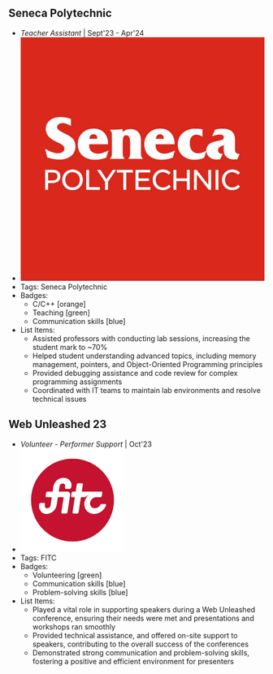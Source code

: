 ## Seneca Polytechnic
- *Teacher Assistant* | Sept'23 - Apr'24
- ![seneca-image](../assets/seneca-image.jpg)
- Tags: Seneca Polytechnic
- Badges:
  - C/C++ [orange]
  - Teaching [green]
  - Communication skills [blue]
- List Items:
  - Assisted professors with conducting lab sessions, increasing the student mark to ~70%
  - Helped student understanding advanced topics, including memory management, pointers, and Object-Oriented  Programming principles
  - Provided debugging assistance and code review for complex programming assignments
  - Coordinated with IT teams to maintain lab environments and resolve technical issues
  
## Web Unleashed 23
- *Volunteer - Performer Support* | Oct'23 
- ![fitc-logo](../assets/fitc-logo.png)
- Tags: FITC
- Badges:
  - Volunteering [green]
  - Communication skills [blue]
  - Problem-solving skills [blue]
- List Items:
  - Played a vital role in supporting speakers during a Web Unleashed conference, ensuring their needs were met and presentations and workshops ran smoothly
  - Provided technical assistance, and offered on-site support to speakers, contributing to the overall success of the conferences
  - Demonstrated strong communication and problem-solving skills, fostering a positive and efficient environment for presenters